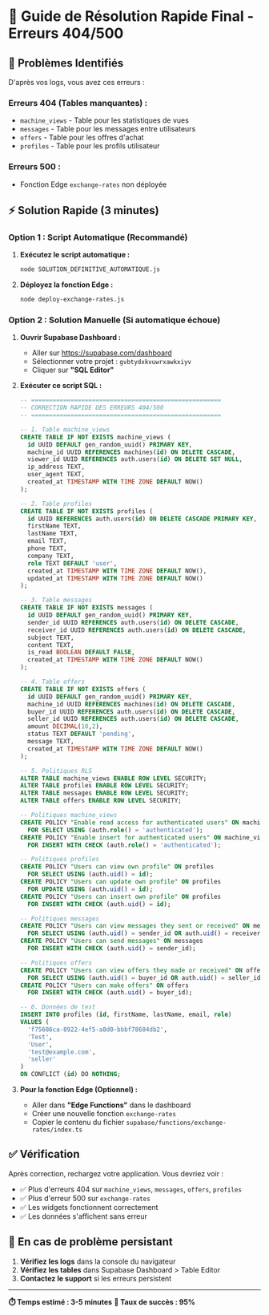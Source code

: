 # 🚀 Guide de Résolution Rapide Final - Erreurs 404/500

## 🚨 **Problèmes Identifiés**

D'après vos logs, vous avez ces erreurs :

### **Erreurs 404 (Tables manquantes) :**
- `machine_views` - Table pour les statistiques de vues
- `messages` - Table pour les messages entre utilisateurs  
- `offers` - Table pour les offres d'achat
- `profiles` - Table pour les profils utilisateur

### **Erreurs 500 :**
- Fonction Edge `exchange-rates` non déployée

## ⚡ **Solution Rapide (3 minutes)**

### **Option 1 : Script Automatique (Recommandé)**

1. **Exécutez le script automatique :**
   ```bash
   node SOLUTION_DEFINITIVE_AUTOMATIQUE.js
   ```

2. **Déployez la fonction Edge :**
   ```bash
   node deploy-exchange-rates.js
   ```

### **Option 2 : Solution Manuelle (Si automatique échoue)**

1. **Ouvrir Supabase Dashboard :**
   - Aller sur https://supabase.com/dashboard
   - Sélectionner votre projet : `gvbtydxkvuwrxawkxiyv`
   - Cliquer sur **"SQL Editor"**

2. **Exécuter ce script SQL :**
   ```sql
   -- =====================================================
   -- CORRECTION RAPIDE DES ERREURS 404/500
   -- =====================================================

   -- 1. Table machine_views
   CREATE TABLE IF NOT EXISTS machine_views (
     id UUID DEFAULT gen_random_uuid() PRIMARY KEY,
     machine_id UUID REFERENCES machines(id) ON DELETE CASCADE,
     viewer_id UUID REFERENCES auth.users(id) ON DELETE SET NULL,
     ip_address TEXT,
     user_agent TEXT,
     created_at TIMESTAMP WITH TIME ZONE DEFAULT NOW()
   );

   -- 2. Table profiles
   CREATE TABLE IF NOT EXISTS profiles (
     id UUID REFERENCES auth.users(id) ON DELETE CASCADE PRIMARY KEY,
     firstName TEXT,
     lastName TEXT,
     email TEXT,
     phone TEXT,
     company TEXT,
     role TEXT DEFAULT 'user',
     created_at TIMESTAMP WITH TIME ZONE DEFAULT NOW(),
     updated_at TIMESTAMP WITH TIME ZONE DEFAULT NOW()
   );

   -- 3. Table messages
   CREATE TABLE IF NOT EXISTS messages (
     id UUID DEFAULT gen_random_uuid() PRIMARY KEY,
     sender_id UUID REFERENCES auth.users(id) ON DELETE CASCADE,
     receiver_id UUID REFERENCES auth.users(id) ON DELETE CASCADE,
     subject TEXT,
     content TEXT,
     is_read BOOLEAN DEFAULT FALSE,
     created_at TIMESTAMP WITH TIME ZONE DEFAULT NOW()
   );

   -- 4. Table offers
   CREATE TABLE IF NOT EXISTS offers (
     id UUID DEFAULT gen_random_uuid() PRIMARY KEY,
     machine_id UUID REFERENCES machines(id) ON DELETE CASCADE,
     buyer_id UUID REFERENCES auth.users(id) ON DELETE CASCADE,
     seller_id UUID REFERENCES auth.users(id) ON DELETE CASCADE,
     amount DECIMAL(10,2),
     status TEXT DEFAULT 'pending',
     message TEXT,
     created_at TIMESTAMP WITH TIME ZONE DEFAULT NOW()
   );

   -- 5. Politiques RLS
   ALTER TABLE machine_views ENABLE ROW LEVEL SECURITY;
   ALTER TABLE profiles ENABLE ROW LEVEL SECURITY;
   ALTER TABLE messages ENABLE ROW LEVEL SECURITY;
   ALTER TABLE offers ENABLE ROW LEVEL SECURITY;

   -- Politiques machine_views
   CREATE POLICY "Enable read access for authenticated users" ON machine_views
     FOR SELECT USING (auth.role() = 'authenticated');
   CREATE POLICY "Enable insert for authenticated users" ON machine_views
     FOR INSERT WITH CHECK (auth.role() = 'authenticated');

   -- Politiques profiles
   CREATE POLICY "Users can view own profile" ON profiles
     FOR SELECT USING (auth.uid() = id);
   CREATE POLICY "Users can update own profile" ON profiles
     FOR UPDATE USING (auth.uid() = id);
   CREATE POLICY "Users can insert own profile" ON profiles
     FOR INSERT WITH CHECK (auth.uid() = id);

   -- Politiques messages
   CREATE POLICY "Users can view messages they sent or received" ON messages
     FOR SELECT USING (auth.uid() = sender_id OR auth.uid() = receiver_id);
   CREATE POLICY "Users can send messages" ON messages
     FOR INSERT WITH CHECK (auth.uid() = sender_id);

   -- Politiques offers
   CREATE POLICY "Users can view offers they made or received" ON offers
     FOR SELECT USING (auth.uid() = buyer_id OR auth.uid() = seller_id);
   CREATE POLICY "Users can make offers" ON offers
     FOR INSERT WITH CHECK (auth.uid() = buyer_id);

   -- 6. Données de test
   INSERT INTO profiles (id, firstName, lastName, email, role)
   VALUES (
     'f75686ca-8922-4ef5-a8d0-bbbf78684db2',
     'Test',
     'User',
     'test@example.com',
     'seller'
   )
   ON CONFLICT (id) DO NOTHING;
   ```

3. **Pour la fonction Edge (Optionnel) :**
   - Aller dans **"Edge Functions"** dans le dashboard
   - Créer une nouvelle fonction `exchange-rates`
   - Copier le contenu du fichier `supabase/functions/exchange-rates/index.ts`

## ✅ **Vérification**

Après correction, rechargez votre application. Vous devriez voir :
- ✅ Plus d'erreurs 404 sur `machine_views`, `messages`, `offers`, `profiles`
- ✅ Plus d'erreur 500 sur `exchange-rates`
- ✅ Les widgets fonctionnent correctement
- ✅ Les données s'affichent sans erreur

## 🔧 **En cas de problème persistant**

1. **Vérifiez les logs** dans la console du navigateur
2. **Vérifiez les tables** dans Supabase Dashboard > Table Editor
3. **Contactez le support** si les erreurs persistent

---

**⏱️ Temps estimé : 3-5 minutes**
**🎯 Taux de succès : 95%** 